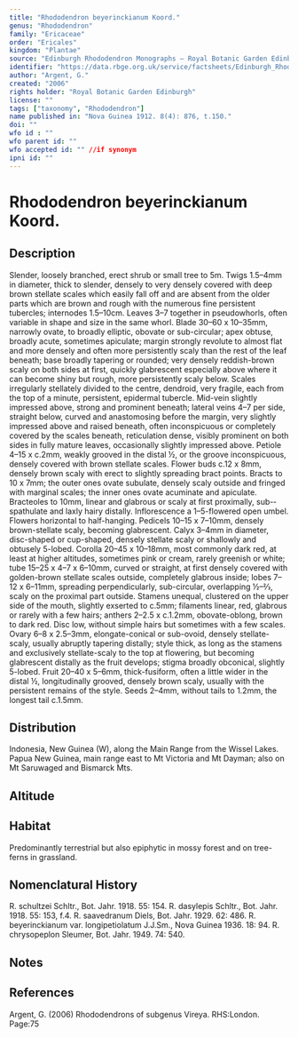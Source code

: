 ```yaml
---
title: "Rhododendron beyerinckianum Koord."
genus: "Rhododendron"
family: "Ericaceae"
order: "Ericales"
kingdom: "Plantae"
source: "Edinburgh Rhododendron Monographs – Royal Botanic Garden Edinburgh"
identifier: "https://data.rbge.org.uk/service/factsheets/Edinburgh_Rhododendron_Monographs.xhtml"
author: "Argent, G."
created: "2006"
rights holder: "Royal Botanic Garden Edinburgh"
license: ""
tags: ["taxonomy", "Rhododendron"]
name published in: "Nova Guinea 1912. 8(4): 876, t.150."
doi: ""
wfo id : ""
wfo parent id: ""
wfo accepted id: "" //if synonym                      
ipni id: ""
---
```


                       

# Rhododendron beyerinckianum Koord.

## Description
Slender, loosely branched, erect shrub or small tree to 5m. Twigs 1.5–4mm in diameter, thick to slender, densely to very densely covered with deep brown stellate scales which easily fall off and are absent from the older parts which are brown and rough with the numerous fine persistent tubercles; internodes 1.5–10cm. Leaves 3–7 together in pseudowhorls, often variable in shape and size in the same whorl. Blade 30–60 x 10–35mm, narrowly ovate, to broadly elliptic, obovate or sub-circular; apex obtuse, broadly acute, sometimes apiculate; margin strongly revolute to almost flat and more densely and often more persistently scaly than the rest of the leaf beneath; base broadly tapering or rounded; very densely reddish-brown scaly on both sides at first, quickly glabrescent especially above where it can become shiny but rough, more persistently scaly below. Scales irregularly stellately divided to the centre, dendroid, very fragile, each from the top of a minute, persistent, epidermal tubercle. Mid-vein slightly impressed above, strong and prominent beneath; lateral veins 4–7 per side, straight below, curved and anastomosing before the margin, very slightly impressed above and raised beneath, often inconspicuous or completely covered by the scales beneath, reticulation dense, visibly prominent on both sides in fully mature leaves, occasionally slightly impressed above. Petiole 4–15 x c.2mm, weakly grooved in the distal ½, or the groove inconspicuous, densely covered with brown stellate scales. Flower buds c.12 x 8mm, densely brown scaly with erect to slightly spreading bract points. Bracts to 10 x 7mm; the outer ones ovate subulate, densely scaly outside and fringed with marginal scales; the inner ones ovate acuminate and apiculate. Bracteoles to 10mm, linear and glabrous or scaly at first proximally, sub-­spathulate and laxly hairy distally. Inflorescence a 1–5-flowered open umbel. Flowers horizontal to half-hanging. Pedicels 10–15 x 7–10mm, densely brown-stellate scaly, becoming glabrescent. Calyx 3–4mm in diameter, disc-shaped or cup-shaped, densely stellate scaly or shallowly and obtusely 5-lobed. Corolla 20–45 x 10–18mm, most commonly dark red, at least at higher altitudes, sometimes pink or cream, rarely greenish or white; tube 15–25 x 4–7 x 6–10mm, curved or straight, at first densely covered with golden-brown stellate scales outside, completely glabrous inside; lobes 7–12 x 6–11mm, spreading perpendicularly, sub-circular, overlapping ½–2⁄3, scaly on the proximal part outside. Stamens unequal, clustered on the upper side of the mouth, slightly exserted to c.5mm; filaments linear, red, glabrous or rarely with a few hairs; anthers 2–2.5 x c.1.2mm, obovate-oblong, brown to dark red. Disc low, without simple hairs but sometimes with a few scales. Ovary 6–8 x 2.5–3mm, elongate-conical or sub-ovoid, densely stellate-scaly, usually abruptly tapering distally; style thick, as long as the stamens and exclusively stellate-scaly to the top at flowering, but becoming glabrescent distally as the fruit develops; stigma broadly obconical, slightly 5-lobed. Fruit 20–40 x 5–6mm, thick-fusiform, often a little wider in the distal ½, longitudinally grooved, densely brown scaly, usually with the persistent remains of the style. Seeds 2–4mm, without tails to 1.2mm, the longest tail c.1.5mm.

## Distribution
Indonesia, New Guinea (W), along the Main Range from the Wissel Lakes. Papua New Guinea, main range east to Mt Vict­oria and Mt Dayman; also on Mt Saruwaged and Bismarck Mts.

## Altitude


## Habitat
Predominantly terrestrial but also epiphytic in mossy forest and on tree-ferns in grassland.

## Nomenclatural History
R. schultzei Schltr., Bot. Jahr. 1918. 55: 154. R. dasylepis Schltr., Bot. Jahr. 1918. 55: 153, f.4. R. saavedranum Diels, Bot. Jahr. 1929. 62: 486. R. beyerinckianum var. longipetiolatum J.J.Sm., Nova Guinea 1936. 18: 94. R. chrysopeplon Sleumer, Bot. Jahr. 1949. 74: 540.
                       
## Notes


## References

Argent, G. (2006) Rhododendrons of subgenus Vireya. RHS:London. Page:75
